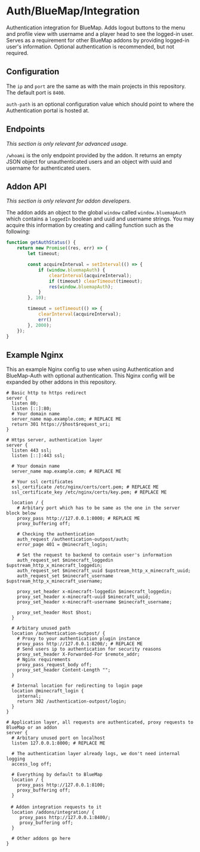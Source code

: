 # Auth/BlueMap/Integration

Authentication integration for BlueMap.
Adds logout buttons to the menu and profile view with username and a player head to see the logged-in user.
Serves as a requirement for other BlueMap addons by providing logged-in user's information.
Optional authentication is recommended, but not required.

## Configuration

The `ip` and `port` are the same as with the main projects in this repository. The default port is `8400`.

`auth-path` is an optional configuration value which should point to where the Authentication portal is hosted at.

## Endpoints

*This section is only relevant for advanced usage.*

`/whoami` is the only endpoint provided by the addon. It returns an empty JSON object for unauthenticated users and
an object with uuid and username for authenticated users.

## Addon API

*This section is only relevant for addon developers.*

The addon adds an object to the global `window` called `window.bluemapAuth` which contains a `loggedIn` boolean and
uuid and username strings. You may acquire this information by creating and calling function such as the following:

```js
function getAuthStatus() {
    return new Promise((res, err) => {
        let timeout;

        const acquireInterval = setInterval(() => {
            if (window.bluemapAuth) {
                clearInterval(acquireInterval);
                if (timeout) clearTimeout(timeout);
                res(window.bluemapAuth);
            }
        }, 10);

        timeout = setTimeout(() => {
            clearInterval(acquireInterval);
            err()
        }, 2000);
    });
}
```

## Example Nginx

This an example Nginx config to use when using Authentication and BlueMap-Auth with optional authentication.
This Nginx config will be expanded by other addons in this repository.

```nginx
# Basic http to https redirect
server {
  listen 80;
  listen [::]:80;
  # Your domain name
  server_name map.example.com; # REPLACE ME
  return 301 https://$host$request_uri;
}

# Https server, authentication layer
server {
  listen 443 ssl;
  listen [::]:443 ssl;

  # Your domain name
  server_name map.example.com; # REPLACE ME
  
  # Your ssl certificates
  ssl_certificate /etc/nginx/certs/cert.pem; # REPLACE ME
  ssl_certificate_key /etc/nginx/certs/key.pem; # REPLACE ME

  location / {
    # Arbitary port which has to be same as the one in the server block below
    proxy_pass http://127.0.0.1:8000; # REPLACE ME
    proxy_buffering off;

    # Checking the authentication
    auth_request /authentication-outpost/auth;
    error_page 401 = @minecraft_login;

    # Set the request to backend to contain user's information
    auth_request_set $minecraft_loggedin $upstream_http_x_minecraft_loggedin;
    auth_request_set $minecraft_uuid $upstream_http_x_minecraft_uuid;
    auth_request_set $minecraft_username $upstream_http_x_minecraft_username;

    proxy_set_header x-minecraft-loggedin $minecraft_loggedin;
    proxy_set_header x-minecraft-uuid $minecraft_uuid;
    proxy_set_header x-minecraft-username $minecraft_username;

    proxy_set_header Host $host;
  }

  # Arbitary unused path
  location /authentication-outpost/ {
    # Proxy to your authentication plugin instance
    proxy_pass http://127.0.0.1:8200/; # REPLACE ME
    # Send users ip to authentication for security reasons
    proxy_set_header X-Forwarded-For $remote_addr;
    # Nginx requirements
    proxy_pass_request_body off;
    proxy_set_header Content-Length "";
  }

  # Internal location for redirecting to login page
  location @minecraft_login {
    internal;
    return 302 /authentication-outpost/login;
  }
}

# Application layer, all requests are authenticated, proxy requests to BlueMap or an addon
server {
  # Arbitary unused port on localhost
  listen 127.0.0.1:8000; # REPLACE ME

  # The authentication layer already logs, we don't need internal logging
  access_log off;

  # Everything by default to BlueMap
  location / {
    proxy_pass http://127.0.0.1:8100;
    proxy_buffering off;
  }

　# Addon integration requests to it
  location /addons/integration/ {
     proxy_pass http://127.0.0.1:8400/;
     proxy_buffering off;
  }
  
  # Other addons go here
}

```
